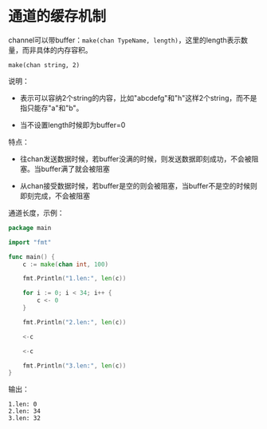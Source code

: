 # 通道的缓存机制

channel可以带buffer：`make(chan TypeName, length)`，这里的length表示数量，而非具体的内存容积。

```text
make(chan string, 2)
```
说明：

- 表示可以容纳2个string的内容，比如"abcdefg"和"h"这样2个string，而不是指只能存"a"和"b"。

- 当不设置length时候即为buffer=0


特点：

- 往chan发送数据时候，若buffer没满的时候，则发送数据即刻成功，不会被阻塞。当buffer满了就会被阻塞

- 从chan接受数据时候，若buffer是空的则会被阻塞，当buffer不是空的时候则即刻完成，不会被阻塞


通道长度，示例：
```go
package main

import "fmt"

func main() {
	c := make(chan int, 100)

	fmt.Println("1.len:", len(c))

	for i := 0; i < 34; i++ {
		c <- 0
	}

	fmt.Println("2.len:", len(c))

	<-c

	<-c

	fmt.Println("3.len:", len(c))
}
```
输出：
```text
1.len: 0
2.len: 34
3.len: 32
```